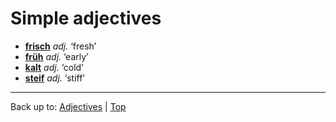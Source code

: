 # Simple adjectives

- **[frisch](f/fr/frisch.md)** *adj.* ‘fresh’
- **[früh](f/fr/frueh.md)** *adj.* ‘early’
- **[kalt](k/ka/kalt.md)** *adj.* ‘cold’
- **[steif](s/st/steif.md)** *adj.* ‘stiff’

----

Back up to: [Adjectives](../../index.md) | [Top](../../../index.md)
